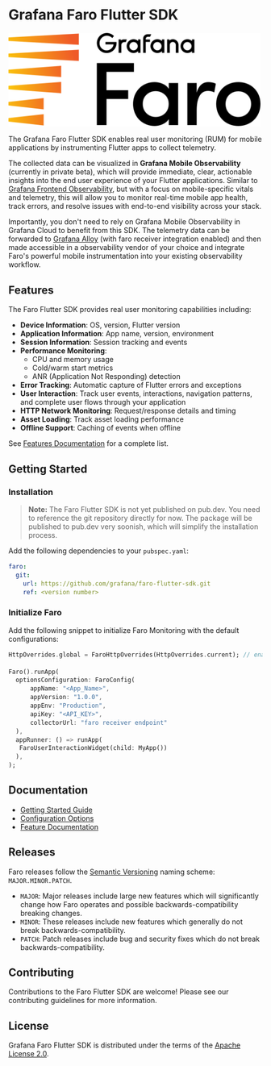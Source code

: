 # Grafana Faro Flutter SDK

<img src="./docs/assets/faro_logo.png" alt="Grafana Faro logo" width="500" />

The Grafana Faro Flutter SDK enables real user monitoring (RUM) for mobile applications by instrumenting Flutter apps to collect telemetry.

The collected data can be visualized in **Grafana Mobile Observability** (currently in private beta), which will provide immediate, clear, actionable insights into the end user experience of your Flutter applications. Similar to [Grafana Frontend Observability](https://grafana.com/products/cloud/frontend-observability-for-real-user-monitoring/), but with a focus on mobile-specific vitals and telemetry, this will allow you to monitor real-time mobile app health, track errors, and resolve issues with end-to-end visibility across your stack.

Importantly, you don't need to rely on Grafana Mobile Observability in Grafana Cloud to benefit from this SDK. The telemetry data can be forwarded to [Grafana Alloy](https://grafana.com/docs/alloy/latest/) (with faro receiver integration enabled) and then made accessible in a observability vendor of your choice and integrate Faro's powerful mobile instrumentation into your existing observability workflow.

## Features

The Faro Flutter SDK provides real user monitoring capabilities including:

- **Device Information**: OS, version, Flutter version
- **Application Information**: App name, version, environment
- **Session Information**: Session tracking and events
- **Performance Monitoring**:
  - CPU and memory usage
  - Cold/warm start metrics
  - ANR (Application Not Responding) detection
- **Error Tracking**: Automatic capture of Flutter errors and exceptions
- **User Interaction**: Track user events, interactions, navigation patterns, and complete user flows through your application
- **HTTP Network Monitoring**: Request/response details and timing
- **Asset Loading**: Track asset loading performance
- **Offline Support**: Caching of events when offline

See [Features Documentation](./docs/Features.md) for a complete list.

## Getting Started

### Installation

> **Note:** The Faro Flutter SDK is not yet published on pub.dev. You need to reference the git repository directly for now. The package will be published to pub.dev very soonish, which will simplify the installation process.

Add the following dependencies to your `pubspec.yaml`:

```yaml
faro:
  git:
    url: https://github.com/grafana/faro-flutter-sdk.git
    ref: <version number>
```

### Initialize Faro

Add the following snippet to initialize Faro Monitoring with the default configurations:

```dart
HttpOverrides.global = FaroHttpOverrides(HttpOverrides.current); // enable HTTP tracking

Faro().runApp(
  optionsConfiguration: FaroConfig(
      appName: "<App_Name>",
      appVersion: "1.0.0",
      appEnv: "Production",
      apiKey: "<API_KEY>",
      collectorUrl: "faro receiver endpoint"
  ),
  appRunner: () => runApp(
   FaroUserInteractionWidget(child: MyApp())
  ),
);
```

## Documentation

- [Getting Started Guide](./docs/Getting%20Started.md)
- [Configuration Options](./docs/Configurations.md)
- [Feature Documentation](./docs/Features.md)

## Releases

Faro releases follow the [Semantic Versioning](https://semver.org/) naming scheme: `MAJOR.MINOR.PATCH`.

- `MAJOR`: Major releases include large new features which will significantly change how Faro operates and possible backwards-compatibility breaking changes.
- `MINOR`: These releases include new features which generally do not break backwards-compatibility.
- `PATCH`: Patch releases include bug and security fixes which do not break backwards-compatibility.

## Contributing

Contributions to the Faro Flutter SDK are welcome! Please see our contributing guidelines for more information.

## License

Grafana Faro Flutter SDK is distributed under the terms of the [Apache License 2.0](LICENSE).

